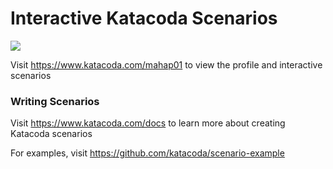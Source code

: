 # Interactive Katacoda Scenarios

[![](http://shields.katacoda.com/katacoda/mahap01/count.svg)](https://www.katacoda.com/mahap01 "Get your profile on Katacoda.com")

Visit https://www.katacoda.com/mahap01 to view the profile and interactive scenarios

### Writing Scenarios
Visit https://www.katacoda.com/docs to learn more about creating Katacoda scenarios

For examples, visit https://github.com/katacoda/scenario-example
